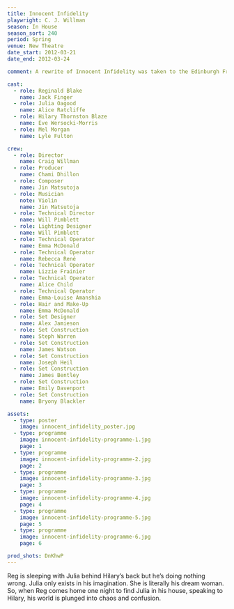 ```yaml
---
title: Innocent Infidelity
playwright: C. J. Willman
season: In House
season_sort: 240
period: Spring
venue: New Theatre
date_start: 2012-03-21
date_end: 2012-03-24

comment: A rewrite of Innocent Infidelity was taken to the Edinburgh Fringe Festival under the title of Porphyria

cast:
  - role: Reginald Blake
    name: Jack Finger
  - role: Julia Oagood
    name: Alice Ratcliffe
  - role: Hilary Thornston Blaze
    name: Eve Wersocki-Morris
  - role: Mel Morgan
    name: Lyle Fulton

crew:
  - role: Director
    name: Craig Willman
  - role: Producer
    name: Chami Dhillon
  - role: Composer
    name: Jin Matsutoja
  - role: Musician
    note: Violin
    name: Jin Matsutoja
  - role: Technical Director
    name: Will Pimblett
  - role: Lighting Designer
    name: Will Pimblett
  - role: Technical Operator
    name: Emma McDonald
  - role: Technical Operator
    name: Rebecca René
  - role: Technical Operator
    name: Lizzie Frainier
  - role: Technical Operator
    name: Alice Child
  - role: Technical Operator
    name: Emma-Louise Amanshia
  - role: Hair and Make-Up
    name: Emma McDonald
  - role: Set Designer
    name: Alex Jamieson
  - role: Set Construction
    name: Steph Warren
  - role: Set Construction
    name: James Watson
  - role: Set Construction
    name: Joseph Heil
  - role: Set Construction
    name: James Bentley
  - role: Set Construction
    name: Emily Davenport
  - role: Set Construction
    name: Bryony Blackler

assets:
  - type: poster
    image: innocent_infidelity_poster.jpg
  - type: programme
    image: innocent-infidelity-programme-1.jpg
    page: 1
  - type: programme
    image: innocent-infidelity-programme-2.jpg
    page: 2
  - type: programme
    image: innocent-infidelity-programme-3.jpg
    page: 3
  - type: programme
    image: innocent-infidelity-programme-4.jpg
    page: 4
  - type: programme
    image: innocent-infidelity-programme-5.jpg
    page: 5
  - type: programme
    image: innocent-infidelity-programme-6.jpg
    page: 6

prod_shots: DnKhwP
---
```


Reg is sleeping with Julia behind Hilary’s back but he’s doing nothing wrong. Julia only exists in his imagination. She is literally his dream woman. So, when Reg comes home one night to find Julia in his house, speaking to Hilary, his world is plunged into chaos and confusion.
